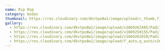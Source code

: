 ```yaml
---
name: Rip Rop
category: bodas
thumbnail: https://res.cloudinary.com/dkvtpo8w1/image/upload/c_thumb,f_auto,g_center,h_500,q_auto,w_300/v1673928524/PadillaPortfolio/Boda/DSC07942.jpg
gallery:
  - https://res.cloudinary.com/dkvtpo8w1/image/upload/v1669262485/PadillaPortfolio/pexels-goran-vrakela-230290.jpg
  - https://res.cloudinary.com/dkvtpo8w1/image/upload/v1669258155/PadillaPortfolio/pexels-do%C4%9Fukan-benli-3094345.jpg
  - https://res.cloudinary.com/dkvtpo8w1/image/upload/v1669262810/PadillaPortfolio/pexels-yndira-dejes%C3%BAs-389663.jpg
  - https://res.cloudinary.com/dkvtpo8w1/image/upload/f_auto,q_auto/v1673928523/PadillaPortfolio/Boda/DSC07904.jpg
---
```


